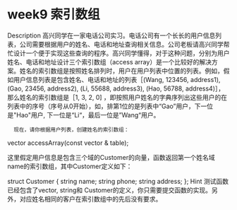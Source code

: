 # week9 索引数组

Description
        高兴同学在一家电话公司实习。电话公司有一个长长的用户信息列表，公司需要根据用户的姓名、电话和地址查询相关信息。公司老板请高兴同学帮忙设计一个便于实现这些查询的程序。高兴同学懂得，对于这种问题，分别为用户姓名、电话和地址设计三个索引数组（access array）是一个比较好的解决方案。姓名的索引数组是按照姓名排列时，用户在用户列表中位置的列表。例如，假如用户信息列表是包含姓名、电话和地址的列表［(Wang, 123456, address1), (Gao, 23456, address2), (Li, 55688, address3), (Hao, 56788, address4)］，那么姓名的索引数组是［1, 3, 2, 0] ，即按照用户姓名的字典序列出这些用户的在列表中的序号（序号从0开始），如，排第1位的是列表中“Gao”用户，下一位是"Hao"用户, 下一位是“Li“，最后一位是”Wang“用户。

      现在，请你根据用户列表，创建姓名的索引数组：

vector<int> accessArray(const vector<Customer> & table);

 这里假定用户信息是包含三个域的Customer的向量，函数返回第一个姓名域name的索引数组，其中Customer定义如下：

struct Customer {
  string name;
  string phone;
  string address;
};
Hint
 测试函数已经包含了vector, string和 Customer的定义，你只需要提交函数的实现。另外，对应姓名相同的客户在索引数组中的先后没有要求。